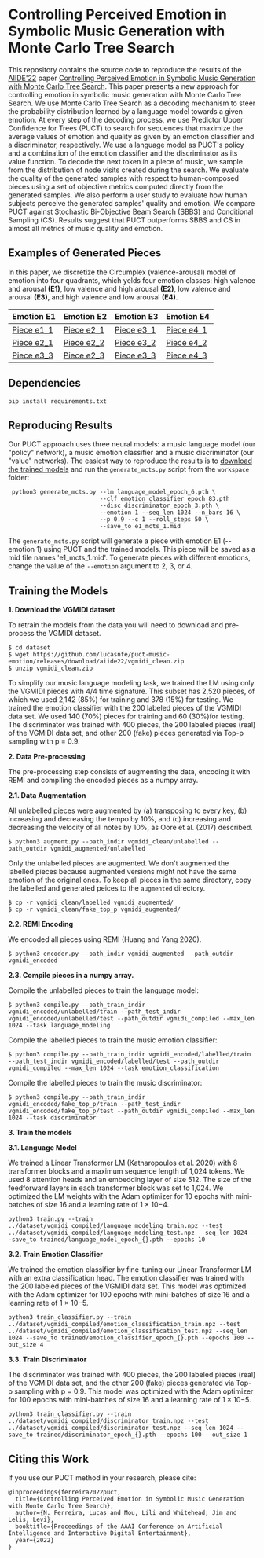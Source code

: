 # Controlling Perceived Emotion in Symbolic Music Generation with Monte Carlo Tree Search

This repository contains the source code to reproduce the results of the [AIIDE'22](https://sites.google.com/view/aiide-2022/) paper [Controlling Perceived Emotion in Symbolic Music Generation with Monte Carlo Tree Search](https://arxiv.org/abs/2208.05162). This paper presents a new approach for controlling emotion in symbolic music generation with Monte Carlo Tree Search. We use Monte Carlo Tree Search as a decoding mechanism to steer the probability distribution learned by a language model towards a given emotion. At every step of the decoding process, we use Predictor Upper Confidence for Trees (PUCT) to search for sequences that maximize the average values of emotion and quality as given by an emotion classifier and a discriminator, respectively. We use a language model as PUCT's policy and a combination of the emotion classifier and the discriminator as its value function. To decode the next token in a piece of music, we sample from the distribution of node visits created during the search. We evaluate the quality of the generated samples with respect to human-composed pieces using a set of objective metrics computed directly from the generated samples. We also perform a user study to evaluate how human subjects perceive the generated samples' quality and emotion. We compare PUCT against Stochastic Bi-Objective Beam Search (SBBS) and Conditional Sampling (CS). Results suggest that PUCT outperforms SBBS and CS in almost all metrics of music quality and emotion.

## Examples of Generated Pieces

In this paper, we discretize the Circumplex (valence-arousal) model of emotion into four quadrants, which yelds four emotion classes: high valence and arousal **(E1)**, low valence and high arousal **(E2)**, low valence and arousal **(E3)**, and high valence and low arousal **(E4)**.

| **Emotion E1**  | **Emotion E2** | **Emotion E3**  | **Emotion E4** |
| ------------- | ------------- | ------------- | ------------- |
| [Piece e1_1](https://raw.githubusercontent.com/lucasnfe/aiide22/main/experiments/user_study/static/audio/mcts/e1_fake_mcts_7.mp3)  | [Piece e2_1](https://raw.githubusercontent.com/lucasnfe/aiide22/main/experiments/user_study/static/audio/mcts/e2_fake_mcts_3.mp3)  | [Piece e3_1](https://raw.githubusercontent.com/lucasnfe/aiide22/main/experiments/user_study/static/audio/mcts/e3_fake_mcts_7.mp3)  | [Piece e4_1](https://raw.githubusercontent.com/lucasnfe/aiide22/main/experiments/user_study/static/audio/mcts/e4_fake_mcts_1.mp3)  |
| [Piece e2_1](https://raw.githubusercontent.com/lucasnfe/aiide22/main/experiments/user_study/static/audio/mcts/e1_fake_mcts_8.mp3)  | [Piece e2_2](https://raw.githubusercontent.com/lucasnfe/aiide22/main/experiments/user_study/static/audio/mcts/e2_fake_mcts_4.mp3)  | [Piece e3_2](https://raw.githubusercontent.com/lucasnfe/aiide22/main/experiments/user_study/static/audio/mcts/e3_fake_mcts_1.mp3)  | [Piece e4_2](https://raw.githubusercontent.com/lucasnfe/aiide22/main/experiments/user_study/static/audio/mcts/e4_fake_mcts_2.mp3) | 
| [Piece e3_3](https://raw.githubusercontent.com/lucasnfe/aiide22/main/experiments/user_study/static/audio/mcts/e1_fake_mcts_10.mp3)  | [Piece e2_3](https://raw.githubusercontent.com/lucasnfe/aiide22/main/experiments/user_study/static/audio/mcts/e2_fake_mcts_7.mp3)  | [Piece e3_3](https://raw.githubusercontent.com/lucasnfe/aiide22/main/experiments/user_study/static/audio/mcts/e3_fake_mcts_17.mp3)  | [Piece e4_3](https://raw.githubusercontent.com/lucasnfe/aiide22/main/experiments/user_study/static/audio/mcts/e4_fake_mcts_3.mp3) | 

## Dependencies

```
pip install requirements.txt
```

## Reproducing Results

Our PUCT approach uses three neural models: a music language model (our "policy" network), a music emotion classifier and a music discriminator (our "value" networks). The easiest way to reproduce the results is to [download the trained models](https://drive.google.com/drive/folders/1bgx-r2gFi6yFTFGTOZbnrxUVvue-Dold?usp=sharing) and run the `generate_mcts.py` script from the `workspace` folder:

```
 python3 generate_mcts.py --lm language_model_epoch_6.pth \ 
                          --clf emotion_classifier_epoch_83.pth 
                          --disc discriminator_epoch_3.pth \
                          --emotion 1 --seq_len 1024 --n_bars 16 \
                          --p 0.9 --c 1 --roll_steps 50 \
                          --save_to e1_mcts_1.mid
```

The `generate_mcts.py` script will generate a piece with emotion E1 (--emotion 1) using PUCT and the trained models. This piece will be saved as a mid file names 'e1_mcts_1.mid'. To generate pieces with different emotions, change the value of the `--emotion` argument to 2, 3, or 4.

## Training the Models

**1. Download the VGMIDI dataset**

To retrain the models from the data you will need to download and pre-process the VGMIDI dataset.

```
$ cd dataset
$ wget https://github.com/lucasnfe/puct-music-emotion/releases/download/aiide22/vgmidi_clean.zip
$ unzip vgmidi_clean.zip
```

To simplify our music language modeling task, we trained the LM using only the VGMIDI pieces with 4/4 time signature. This subset 
has 2,520 pieces, of which we used 2,142 (85%) for training and 378 (15%) for testing. We trained the emotion classifier with the 200 labeled pieces of the VGMIDI data set. We used 140 (70%) pieces for training and 60 (30%)for testing.  The discriminator was trained with 400 pieces, the 200 labeled pieces (real) of the VGMIDI data set, and other 200 (fake) pieces generated via Top-p sampling with p = 0.9.

**2. Data Pre-processing**

The pre-processing step consists of augmenting the data, encoding it with REMI and compiling the encoded pieces as a numpy array.

**2.1. Data Augmentation**

All unlabelled pieces were augmented by (a) transposing to every key, (b) increasing and decreasing the tempo by 10%, and (c) increasing and decreasing the velocity of all notes by 10%, as Oore et al. (2017) described.

```
$ python3 augment.py --path_indir vgmidi_clean/unlabelled --path_outdir vgmidi_augmented/unlabelled
```

Only the unlabelled pieces are augmented. We don't augmented the labelled pieces because augmented versions might not have the same emotion of the original ones. To keep all pieces in the same directory, copy the labelled and generated peices to the `augmented` directory.


```
$ cp -r vgmidi_clean/labelled vgmidi_augmented/
$ cp -r vgmidi_clean/fake_top_p vgmidi_augmented/
```

**2.2. REMI Encoding**

We encoded all pieces using REMI (Huang and Yang 2020).

```
$ python3 encoder.py --path_indir vgmidi_augmented --path_outdir vgmidi_encoded
```

**2.3. Compile pieces in a numpy array.**

Compile the unlabelled pieces to train the language model:

```
$ python3 compile.py --path_train_indir vgmidi_encoded/unlabelled/train --path_test_indir vgmidi_encoded/unlabelled/test --path_outdir vgmidi_compiled --max_len 1024 --task language_modeling
```

Compile the labelled pieces to train the music emotion classifier:

```
$ python3 compile.py --path_train_indir vgmidi_encoded/labelled/train --path_test_indir vgmidi_encoded/labelled/test --path_outdir vgmidi_compiled --max_len 1024 --task emotion_classification
```

Compile the labelled pieces to train the music discriminator:

```
$ python3 compile.py --path_train_indir vgmidi_encoded/fake_top_p/train --path_test_indir vgmidi_encoded/fake_top_p/test --path_outdir vgmidi_compiled --max_len 1024 --task discriminator
```

**3. Train the models**

**3.1. Language Model**

We trained a Linear Transformer LM (Katharopoulos et al. 2020) with 8 transformer blocks and a maximum sequence length of 1,024 tokens. We used 8 attention heads and an embedding layer of size 512. The size of the feedforward layers in each transformer block was set to 1,024. We optimized the LM weights with the Adam optimizer for 10 epochs with mini-batches of size 16 and a learning rate of 1 × 10−4. 

```
python3 train.py --train ../dataset/vgmidi_compiled/language_modeling_train.npz --test ../dataset/vgmidi_compiled/language_modeling_test.npz --seq_len 1024 --save_to trained/language_model_epoch_{}.pth --epochs 10
```

**3.2. Train Emotion Classifier**

We trained the emotion classifier by fine-tuning our Linear Transformer LM with an extra classification head. The emotion classifier was trained with the 200 labeled pieces of the VGMIDI data set. This model was optimized with the Adam optimizer for 100 epochs with mini-batches of size 16 and a learning rate of 1 × 10−5.

```
python3 train_classifier.py --train ../dataset/vgmidi_compiled/emotion_classification_train.npz --test ../dataset/vgmidi_compiled/emotion_classification_test.npz --seq_len 1024 --save_to trained/emotion_classifier_epoch_{}.pth --epochs 100 --out_size 4
```

**3.3. Train Discriminator**

The discriminator was trained with 400 pieces, the 200 labeled pieces (real) of the VGMIDI data set, and the other 200 (fake) pieces generated via Top-p sampling with p = 0.9. This model was optimized with the Adam optimizer for 100 epochs with mini-batches of size 16 and a learning rate of 1 × 10−5.

```
python3 train_classifier.py --train ../dataset/vgmidi_compiled/discriminator_train.npz --test ../dataset/vgmidi_compiled/discriminator_test.npz --seq_len 1024 --save_to trained/discriminator_epoch_{}.pth --epochs 100 --out_size 1
```

## Citing this Work

If you use our PUCT method in your research, please cite:

```
@inproceedings{ferreira2022puct,
  title={Controlling Perceived Emotion in Symbolic Music Generation with Monte Carlo Tree Search},
  author={N. Ferreira, Lucas and Mou, Lili and Whitehead, Jim and Lelis, Levi},
  booktitle={Proceedings of the AAAI Conference on Artificial Intelligence and Interactive Digital Entertainment},
  year={2022}
}
```
